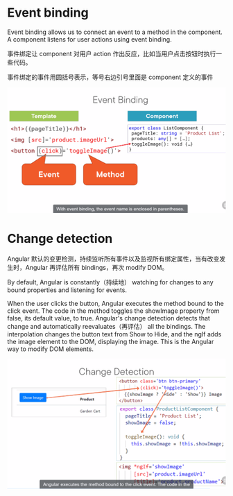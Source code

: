 # Event binding

Event binding allows us to connect an event to a method in the component. A component listens for user actions using event binding. 

事件绑定让 component 对用户 action 作出反应，比如当用户点击按钮时执行一些代码。

事件绑定的事件用圆括号表示，等号右边引号里面是 component 定义的事件

![](imgs\event_binding.png)

# Change detection

Angular 默认的变更检测，持续监听所有事件以及监视所有绑定属性，当有改变发生时，Angular 再评估所有 bindings，再次 modify DOM。

By default, Angular is constantly（持续地） watching for changes to any bound properties and listening for events.  

When the user clicks the button, Angular executes the method bound to the click event. The code in the method toggles the showImage property from false, its default value, to true. Angular's change detection detects that change and automatically reevaluates（再评估） all the bindings. The interpolation changes the button text from Show to Hide, and the ngIf adds the image element to the DOM, displaying the image. This is the Angular way to modify DOM elements.

![](imgs\change_detection.png)

